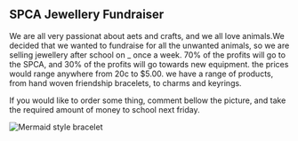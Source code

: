 ## SPCA Jewellery Fundraiser

We are all very passionat about aets and crafts, and we all love animals.We decided that we wanted to fundraise for all the unwanted animals, so we are selling jewellery after school on _ once a week. 70% of the profits will go to the SPCA, and 30% of the profits will go towards new equipment. the prices would range anywhere from 20c to $5.00. we have a range of products, from hand woven friendship bracelets, to charms and keyrings.

If you would like to order some thing, comment bellow the picture, and take the required amount of money to school next friday. 

![Mermaid style bracelet]({{site.baseurl}}/IMG_2704.JPG)
